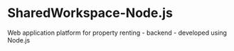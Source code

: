# SharedWorkspace-Node.js
Web application platform for property renting - backend - developed using Node.js
